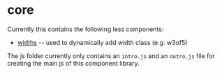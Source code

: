 # core

Currently this contains the following less components:

* [widths](./less/widths.less) -- used to dynamically add width class (e.g. w3of5)

The js folder currently only contains an `intro.js` and an `outro.js` file for creating
the main js of this component library.